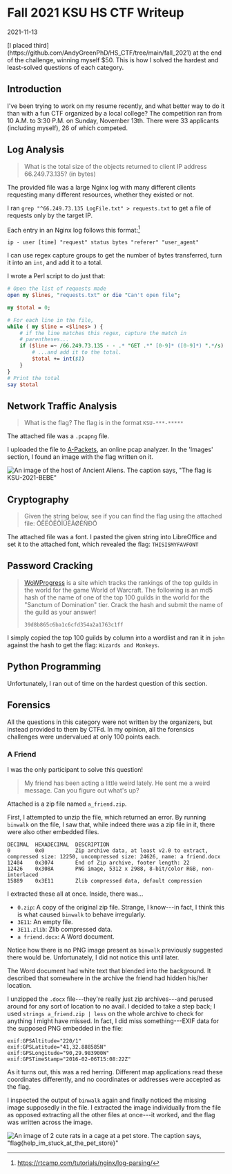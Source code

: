 # Fall 2021 KSU HS CTF Writeup

<time>2021-11-13</time>

<summary>
[I placed
third](https://github.com/AndyGreenPhD/HS_CTF/tree/main/fall_2021)
at the end of the challenge, winning myself $50. This is how
I solved the hardest and least-solved questions of each
category.
</summary>

## Introduction

I've been trying to work on my resume recently, and what
better way to do it than with a fun CTF organized by a local
college? The competition ran from 10 A.M. to 3:30 P.M. on
Sunday, November 13th. There were 33 applicants (including
myself), 26 of which competed.

## Log Analysis

> What is the total size of the objects returned to client
> IP address 66.249.73.135? (in bytes)

The provided file was a large Nginx log with many
different clients requesting many different resources,
whether they existed or not.

I ran `grep "^66.249.73.135 LogFile.txt" > requests.txt` to
get a file of requests only by the target IP.

Each entry in an Nginx log follows this format:[^format]

```
ip - user [time] "request" status bytes "referer" "user_agent"
```

I can use regex capture groups to get the number of bytes
transferred, turn it into an `int`, and add it to a total.

I wrote a Perl script to do just that:

```perl
# Open the list of requests made
open my $lines, "requests.txt" or die "Can't open file";

my $total = 0;

# For each line in the file,
while ( my $line = <$lines> ) {
    # if the line matches this regex, capture the match in
    # parentheses...
    if ($line =~ /66.249.73.135 - - .* "GET .*" [0-9]* ([0-9]*) ".*/s) {
        # ...and add it to the total.
        $total += int($1)
    }
}
# Print the total
say $total
```

## Network Traffic Analysis

> What is the flag?
> The flag is in the format `KSU-***-*****`

The attached file was a `.pcapng` file.

I uploaded the file to [A-Packets](https://apackets.com/),
an online pcap analyzer. In the 'Images' section, I found an
image with the flag written on it.

![An image of the host of Ancient Aliens. The caption says,
"The flag is `KSU-2021-BEBE`"](network-traffic-analysis.jpg)

## Cryptography

> Given the string below, see if you can find the flag using
> the attached file:
> ÖÊËÕËÕÏÛÈÃØÈÑÐÖ

The attached file was a font. I pasted the given string into
LibreOffice and set it to the attached font, which revealed
the flag: `THISISMYFAVFONT`

## Password Cracking

> [WoWProgress](https://www.wowprogress.com/) is a site
> which tracks the rankings of the top guilds in the world
> for the game World of Warcraft. The following is an md5
> hash of the name of one of the top 100 guilds in the world
> for the "Sanctum of Domination" tier.  Crack the hash and
> submit the name of the guild as your answer! 
>
> `39d8b865c6ba1c6cfd354a2a1763c1ff`

I simply copied the top 100 guilds by column into a wordlist
and ran it in `john` against the hash to get the flag:
`Wizards and Monkeys`.

## Python Programming

Unfortunately, I ran out of time on the hardest question of
this section.

## Forensics

All the questions in this category were not written by the
organizers, but instead provided to them by CTFd. In my
opinion, all the forensics challenges were undervalued at
only 100 points each.

### A Friend

I was the only participant to solve this question!

> My friend has been acting a little weird lately. He sent
> me a weird message. Can you figure out what's up?

Attached is a zip file named `a_friend.zip`.

First, I attempted to unzip the file, which returned an
error. By running `binwalk` on the file, I saw that, while
indeed there was a zip file in it, there were also other
embedded files.

```
DECIMAL  HEXADECIMAL  DESCRIPTION
0        0x0          Zip archive data, at least v2.0 to extract, compressed size: 12250, uncompressed size: 24626, name: a friend.docx
12404    0x3074       End of Zip archive, footer length: 22
12426    0x308A       PNG image, 5312 x 2988, 8-bit/color RGB, non-interlaced
15889    0x3E11       Zlib compressed data, default compression
```

I extracted these all at once. Inside, there was...

* `0.zip`: A copy of the original zip file. Strange, I
  know---in fact, I think this is what caused `binwalk` to
  behave irregularly.
* `3E11`: An empty file.
* `3E11.zlib`: Zlib compressed data.
* `a friend.docx`: A Word document.

Notice how there is no PNG image present as `binwalk`
previously suggested there would be. Unfortunately, I did
not notice this until later.

The Word document had white text that blended into the
background. It described that somewhere in the archive the
friend had hidden his/her location.
    
I unzipped the `.docx` file---they're really just zip
archives---and perused around for any sort of location to no
avail. I decided to take a step back; I used `strings
a_friend.zip | less` on the whole archive to check for
anything I might have missed. In fact, I did miss
something---EXIF data for the supposed PNG embedded in the
file:

```
exif:GPSAltitude="220/1"
exif:GPSLatitude="41,32.888585N"
exif:GPSLongitude="90,29.983900W"
exif:GPSTimeStamp="2016-02-06T15:08:22Z"
```

As it turns out, this was a red herring. Different map
applications read these coordinates differently, and no
coordinates or addresses were accepted as the flag.

I inspected the output of `binwalk` again and finally
noticed the missing image supposedly in the file. I
extracted the image individually from the file as opposed
extracting all the other files at once---it worked, and the
flag was written across the image.

![An image of 2 cute rats in a cage at a pet store. The
caption says,
"`flag{help_im_stuck_at_the_pet_store}`"](a-friend.png "A
Friend Flag")

[^format]: https://rtcamp.com/tutorials/nginx/log-parsing/
